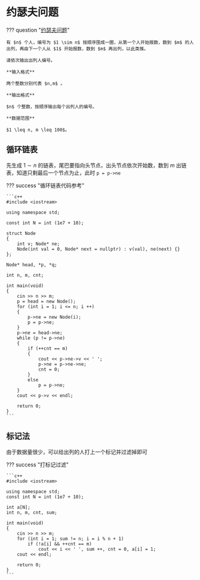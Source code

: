 # 约瑟夫问题

??? question "[约瑟夫问题](https://www.luogu.com.cn/problem/P1996)"

    有 $n$ 个人，编号为 $1 \sim n$ 按顺序围成一圈，从第一个人开始报数，数到 $m$ 的人出列，再由下一个人从 $1$ 开始报数，数到 $m$ 再出列，以此类推。

    请依次输出出列人编号。

    **输入格式**

    两个整数分别代表 $n,m$ 。

    **输出格式**

    $n$ 个整数，按顺序输出每个出列人的编号。

    **数据范围**

    $1 \leq n, m \leq 100$。

## 循环链表

先生成 $1 \sim n$ 的链表，尾巴要指向头节点，出头节点依次开始数，数到 $m$ 出链表，知道只剩最后一个节点为止，此时 `p = p->ne`

??? success "循环链表代码参考"

    ```c++
    #include <iostream>

    using namespace std;

    const int N = int (1e7 + 10);

    struct Node
    {
        int v; Node* ne;
        Node(int val = 0, Node* next = nullptr) : v(val), ne(next) {}
    };

    Node* head, *p, *q;

    int n, m, cnt;

    int main(void)
    {
        cin >> n >> m;
        p = head = new Node();
        for (int i = 1; i <= n; i ++)
        {
            p->ne = new Node(i);
            p = p->ne;
        }
        p->ne = head->ne;
        while (p != p->ne)
        {
            if (++cnt == m) 
            {
                cout << p->ne->v << ' ';
                p->ne = p->ne->ne;
                cnt = 0;
            }
            else
                p = p->ne;
        }
        cout << p->v << endl;
        
        return 0;
    }
    ```

## 标记法

由于数据量很少，可以给出列的人打上一个标记并过滤掉即可

??? success "打标记过滤"

    ```c++
    #include <iostream>

    using namespace std;
    const int N = int (1e7 + 10);

    int a[N];
    int n, m, cnt, sum;

    int main(void)
    {
        cin >> n >> m;
        for (int i = 1; sum != n; i = i % n + 1) 
            if (!a[i] && ++cnt == m)
                cout << i << ' ', sum ++, cnt = 0, a[i] = 1;
        cout << endl;
        
        return 0;
    }
    ```
